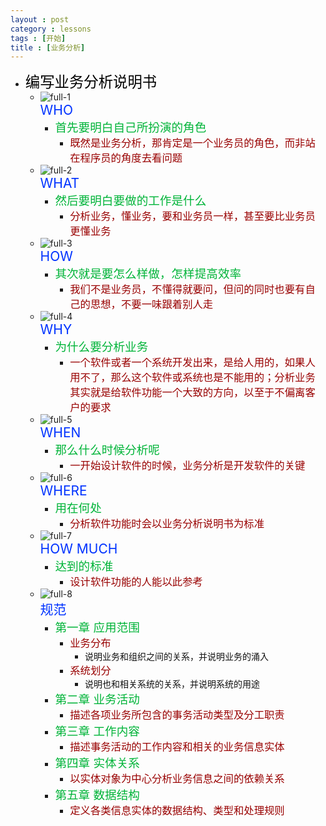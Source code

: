 ```yaml
---
layout : post
category : lessons
tags : [开始]
title : [业务分析]
---
```


<p><div id="base" class="basetext"><ul>
	<li class="col" id="FMID_1235535840FM"><div class="nodecontent" style="color:#000000;font-size:167%;">编写业务分析说明书</div>
		<ul class="subexp">
	<li class="col" id="FMID_845744109FM"><img src="业务分析.html_files/icons/full-1.png" alt="full-1"/> <div class="nodecontent" style="color:#0033ff;font-size:150%;">WHO</div>
		<ul class="subexp">
	<li class="col" id="FMID_1979666664FM"><div class="nodecontent" style="color:#00b439;font-size:133%;">首先要明白自己所扮演的角色</div>
		<ul class="subexp">
	<li class="basic" id="FMID_787603377FM"><div class="nodecontent" style="color:#990000;font-size:117%;">既然是业务分析，那肯定是一个业务员的角色，而非站在程序员的角度去看问题</div></li></ul></li></ul></li>
	<li class="col" id="FMID_1592803353FM"><img src="业务分析.html_files/icons/full-2.png" alt="full-2"/> <div class="nodecontent" style="color:#0033ff;font-size:150%;">WHAT</div>
		<ul class="subexp">
	<li class="col" id="FMID_30207111FM"><div class="nodecontent" style="color:#00b439;font-size:133%;">然后要明白要做的工作是什么</div>
		<ul class="subexp">
	<li class="basic" id="FMID_1830078251FM"><div class="nodecontent" style="color:#990000;font-size:117%;">分析业务，懂业务，要和业务员一样，甚至要比业务员更懂业务</div></li></ul></li></ul></li>
	<li class="col" id="FMID_1309128790FM"><img src="业务分析.html_files/icons/full-3.png" alt="full-3"/> <div class="nodecontent" style="color:#0033ff;font-size:150%;">HOW</div>
		<ul class="subexp">
	<li class="col" id="FMID_959683774FM"><div class="nodecontent" style="color:#00b439;font-size:133%;">其次就是要怎么样做，怎样提高效率</div>
		<ul class="subexp">
	<li class="basic" id="FMID_793373361FM"><div class="nodecontent" style="color:#990000;font-size:117%;">我们不是业务员，不懂得就要问，但问的同时也要有自己的思想，不要一味跟着别人走</div></li></ul></li></ul></li>
	<li class="col" id="FMID_1079586830FM"><img src="业务分析.html_files/icons/full-4.png" alt="full-4"/> <div class="nodecontent" style="color:#0033ff;font-size:150%;">WHY</div>
		<ul class="subexp">
	<li class="col" id="FMID_986278415FM"><div class="nodecontent" style="color:#00b439;font-size:133%;">为什么要分析业务</div>
		<ul class="subexp">
	<li class="basic" id="FMID_1814127945FM"><div class="nodecontent" style="color:#990000;font-size:117%;">一个软件或者一个系统开发出来，是给人用的，如果人用不了，那么这个软件或系统也是不能用的；分析业务其实就是给软件功能一个大致的方向，以至于不偏离客户的要求</div></li></ul></li></ul></li>
	<li class="col" id="FMID_1100594654FM"><img src="业务分析.html_files/icons/full-5.png" alt="full-5"/> <div class="nodecontent" style="color:#0033ff;font-size:150%;">WHEN</div>
		<ul class="subexp">
	<li class="col" id="FMID_1227468302FM"><div class="nodecontent" style="color:#00b439;font-size:133%;">那么什么时候分析呢</div>
		<ul class="subexp">
	<li class="basic" id="FMID_1895862091FM"><div class="nodecontent" style="color:#990000;font-size:117%;">一开始设计软件的时候，业务分析是开发软件的关键</div></li></ul></li></ul></li>
	<li class="col" id="FMID_86658018FM"><img src="业务分析.html_files/icons/full-6.png" alt="full-6"/> <div class="nodecontent" style="color:#0033ff;font-size:150%;">WHERE</div>
		<ul class="subexp">
	<li class="col" id="FMID_767167453FM"><div class="nodecontent" style="color:#00b439;font-size:133%;">用在何处</div>
		<ul class="subexp">
	<li class="basic" id="FMID_1246731878FM"><div class="nodecontent" style="color:#990000;font-size:117%;">分析软件功能时会以业务分析说明书为标准</div></li></ul></li></ul></li>
	<li class="col" id="FMID_876278564FM"><img src="业务分析.html_files/icons/full-7.png" alt="full-7"/> <div class="nodecontent" style="color:#0033ff;font-size:150%;">HOW MUCH</div>
		<ul class="subexp">
	<li class="col" id="FMID_444380804FM"><div class="nodecontent" style="color:#00b439;font-size:133%;">达到的标准</div>
		<ul class="subexp">
	<li class="basic" id="FMID_301891430FM"><div class="nodecontent" style="color:#990000;font-size:117%;">设计软件功能的人能以此参考</div></li></ul></li></ul></li>
	<li class="col" id="FMID_1471084445FM"><img src="业务分析.html_files/icons/full-8.png" alt="full-8"/> <div class="nodecontent" style="color:#0033ff;font-size:150%;">规范</div>
		<ul class="subexp">
	<li class="col" id="FMID_952601065FM"><div class="nodecontent" style="color:#00b439;font-size:133%;">第一章 应用范围</div>
		<ul class="subexp">
	<li class="col" id="FMID_1197859307FM"><div class="nodecontent" style="color:#990000;font-size:117%;">业务分布</div>
		<ul class="subexp">
	<li class="basic" id="FMID_841758822FM"><div class="nodecontent" style="color:#111111;">说明业务和组织之间的关系，并说明业务的涌入</div></li></ul></li>
	<li class="col" id="FMID_506315516FM"><div class="nodecontent" style="color:#990000;font-size:117%;">系统划分</div>
		<ul class="subexp">
	<li class="basic" id="FMID_1660706342FM"><div class="nodecontent" style="color:#111111;">说明也和相关系统的关系，并说明系统的用途</div></li></ul></li></ul></li>
	<li class="col" id="FMID_1824742888FM"><div class="nodecontent" style="color:#00b439;font-size:133%;">第二章 业务活动</div>
		<ul class="subexp">
	<li class="basic" id="FMID_186607324FM"><div class="nodecontent" style="color:#990000;font-size:117%;">描述各项业务所包含的事务活动类型及分工职责</div></li></ul></li>
	<li class="col" id="FMID_1058963047FM"><div class="nodecontent" style="color:#00b439;font-size:133%;">第三章 工作内容</div>
		<ul class="subexp">
	<li class="basic" id="FMID_142657649FM"><div class="nodecontent" style="color:#990000;font-size:117%;">描述事务活动的工作内容和相关的业务信息实体</div></li></ul></li>
	<li class="col" id="FMID_1075570454FM"><div class="nodecontent" style="color:#00b439;font-size:133%;">第四章 实体关系</div>
		<ul class="subexp">
	<li class="basic" id="FMID_1993321186FM"><div class="nodecontent" style="color:#990000;font-size:117%;">以实体对象为中心分析业务信息之间的依赖关系</div></li></ul></li>
	<li class="col" id="FMID_142043156FM"><div class="nodecontent" style="color:#00b439;font-size:133%;">第五章 数据结构</div>
		<ul class="subexp">
	<li class="basic" id="FMID_298142515FM"><div class="nodecontent" style="color:#990000;font-size:117%;">定义各类信息实体的数据结构、类型和处理规则</div></li></ul></li></ul></li></ul></li></ul></div></p>